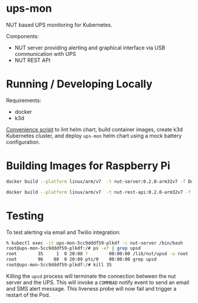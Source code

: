 # ups-mon
NUT based UPS monitoring for Kubernetes.  

Components:
- NUT server providing alerting and graphical interface via USB communication with UPS
- NUT REST API

# Running / Developing Locally

Requirements:
- docker
- k3d

[Convenience script](test/k8s/k3d-run.sh) to lint helm chart, build container images, create k3d Kubernetes cluster, and deploy `ups-mon` helm chart using a mock battery configuration.

# Building Images for Raspberry Pi

```bash
docker build --platform linux/arm/v7  -t nut-server:0.2.0-arm32v7 -f Dockerfile.debian .

docker build --platform linux/arm/v7  -t nut-rest-api:0.2.0-arm32v7 -f Dockerfile.arm32v7 .
```

# Testing
To test alerting via email and Twilio integration: 

```bash
% kubectl exec -it ups-mon-5cc9dddf59-plkdf -c nut-server /bin/bash
root@ups-mon-5cc9dddf59-plkdf:/# ps -ef | grep upsd
root        35     1  0 20:08 ?        00:00:00 /lib/nut/upsd -u root
root        96    88  0 20:09 pts/0    00:00:00 grep upsd
root@ups-mon-5cc9dddf59-plkdf:/# kill 35
```

Killing the `upsd` process will terminate the connection between the nut server and the UPS.  This will invoke a `COMMBAD` notify event to send an email and SMS alert message.  This liveness probe will now fail and trigger a restart of the Pod.
